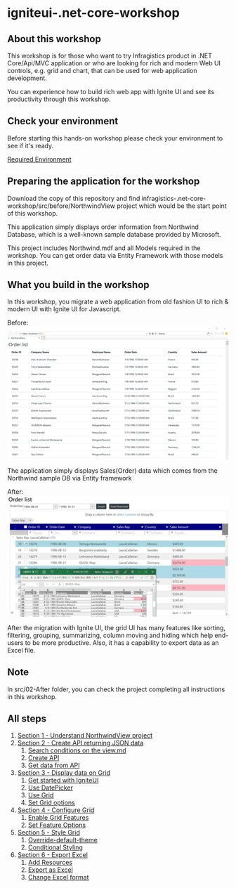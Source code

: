 # igniteui-.net-core-workshop

## About this workshop

This workshop is for those who want to try Infragistics product in .NET Core/Api/MVC application or who are looking for rich and modern Web UI controls, e.g. grid and chart, that can be used for web application development. 

You can experience how to build rich web app with Ignite UI and see its productivity through this workshop.

## Check your environment

Before starting this hands-on workshop please check your environment to see if it's ready.

[Required Environment](docs/00-Environment.md)

## Preparing the application for the workshop

Download the copy of this repository and find infragistics-.net-core-workshop/src/before/NorthwindView project which would be the start point of this workshop.

This application simply displays order information from Northwind Database, which is a well-known sample database provided by Microsoft. 

This project includes Northwind.mdf and all Models required in the workshop. You can get order data via Entity Framework with those models in this project.

## What you build in the workshop

In this workshop, you migrate a web application from old fashion UI to rich & modern UI with Ignite UI for Javascript.

Before:
![](docs/assets/00-00-00.png)

The application simply displays Sales(Order) data which comes from the Northwind sample DB  via Entity framework

After:
![](docs/assets/00-00-01.png)

After the migration with Ignite UI, the grid UI has many features like sorting, filtering, grouping, summarizing, column moving and hiding which help end-users to be more productive. Also, it has a capability to export data as an Excel file.

## Note

In src/02-After folder, you can check the project completing all instructions in this workshop.

## All steps

1. [Section 1 - Understand NorthwindView project](docs/01-Understand-the-current-project/01-00-Understand-NorthwindView-Project.md)
2. [Section 2 - Create API returning JSON data](docs/02-Create-API-Returning-JSON/02-00-Overview-of-Section2.md)
    1. [Search conditions on the view.md](docs/02-Create-API-Returning-JSON/02-01-Search-conditions-on-the-view.md)
    2. [Create API](docs/02-Create-API-Returning-JSON/02-02-Create-API.md)
    3. [Get data from API](docs/02-Create-API-Returning-JSON/02-03-Get-Data-From-API.md)
3. [Section 3 - Display data on Grid](docs/03-Display-Data-On-Grid/03-00-Overview-of-Section3.md)
    1. [Get started with IgniteUI](docs/03-Display-Data-On-Grid/03-01-Get-started-with-IgniteUI.md)
    2. [Use DatePicker](docs/03-Display-Data-On-Grid/03-02-Use-DatePicker.md)
    3. [Use Grid](docs/03-Display-Data-On-Grid/03-03-Use-Grid.md)
    4. [Set Grid options](docs/03-Display-Data-On-Grid/03-04-Set-Grid-Options.md)
4. [Section 4 - Configure Grid](docs/04-Configure-Grid/04-00-Overview-of-Section4.md)
    1. [Enable Grid Features](docs/04-Configure-Grid/04-01-Enable-Grid-Features.md)
    2. [Set Feature Options](docs/04-Configure-Grid/04-02-Set-Feature-Options.md)
5. [Section 5 - Style Grid](docs/05-Style-Grid/05-00-Overview-of-Section5.md)
    1. [Override-default-theme](docs/05-Style-Grid/05-01-Override-Default-Theme.md)
    2. [Conditional Styling](docs/05-Style-Grid/05-02-Conditional-Styling.md)
6. [Section 6 - Export Excel](docs/06-Export-Excel/06-00-Overview-of-Section6.md)
    1. [Add Resources](docs/06-Export-Excel/06-01-Add-Resources.md)
    2. [Export as Excel](docs/06-Export-Excel/06-02-Export-As-Excel.md)
    3. [Change Excel format](docs/06-Export-Excel/06-03-Change-Excel-Format.md)